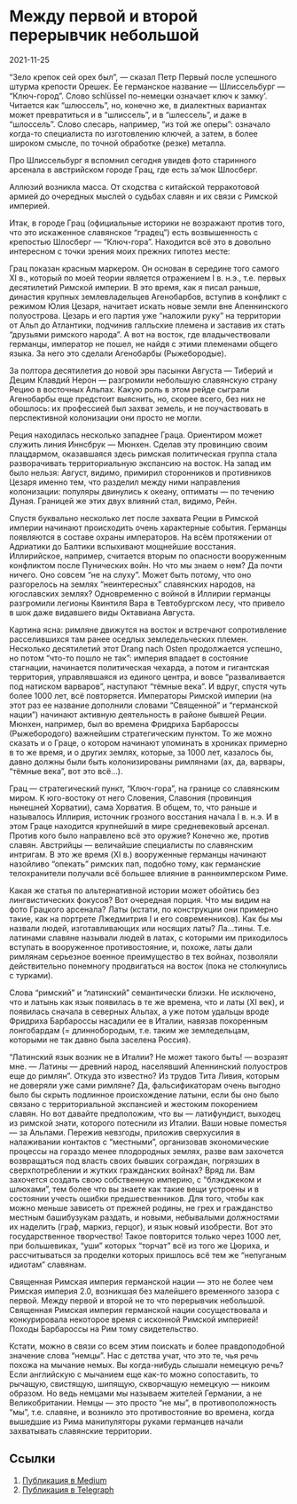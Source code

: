 # Между первой и второй перерывчик небольшой


<p class="text-end time-holder"><time>2021-11-25</time></p>





“Зело крепок сей орех был”, — сказал Петр Первый после успешного штурма
крепости Орешек. Ее германское название — Шлиссельбург — “Ключ-город”.
Слово schlüssel по-немецки означает ключ к замку’. Читается как
“шлюссель”, но, конечно же, в диалектных вариантах может превратиться и
в “шлиссель”, и в “шлессель”, и даже в “шлоссель”. Слово слесарь,
например, “из той же оперы”: означало когда-то специалиста по
изготовлению ключей, а затем, в более широком смысле, по точной
обработке (резке) металла.

Про Шлиссельбург я вспомнил сегодня увидев фото старинного арсенала в
австрийском городе Грац, где есть за’мок Шлосберг.

Аллюзий возникла масса. От сходства с китайской терракотовой армией до
очередных мыслей о судьбах славян и их связи с Римской империей.

Итак, в городе Грац (официальные историки не возражают против того, что
это искаженное славянское “градец”) есть возвышенность с крепостью
Шлосберг — “Ключ-гора”. Находится всё это в довольно интересном с точки
зрения моих прежних гипотез месте:

Грац показан красным маркером. Он основан в середине того самого XI в.,
который по моей теории является отражением I в. н.э., т.е. первых
десятилетий Римской империи. В это время, как я писал раньше, династия
крупных землевладельцев Агенобарбов, вступив в конфликт с режимом Юлия
Цезаря, начитает искать новые земли вне Апеннинского полуострова.
Цезарь и его партия уже “наложили руку” на территории от Альп до
Атлантики, подчинив галльские племена и заставив их стать “друзьями
римского народа”. А вот на восток, где владычествовали германцы,
император не пошел, не найдя с этими племенами общего языка. За него
это сделали Агенобарбы (Рыжебородые).

За полтора десятилетия до новой эры пасынки Августа — Тиберий и Децим
Клавдий Нерон — разгромили небольшую славянскую страну Рецию в
восточных Альпах. Какую роль в этом рейде сыграли Агенобарбы еще
предстоит выяснить, но, скорее всего, без них не обошлось: их
профессией был захват земель, и не поучаствовать в перспективной
колонизации они просто не могли.

Реция находилась несколько западнее Граца. Ориентиром может служить
линия Иннсбрук — Мюнхен. Сделав эту провинцию своим плацдармом,
оказавшаяся здесь римская политическая группа стала разворачивать
территориальную экспансию на восток. На запад им было нельзя: Август,
видимо, примирил сторонников и противников Цезаря именно тем, что
разделил между ними направления колонизации: популяры двинулись к
океану, оптиматы — по течению Дуная. Границей же этих двух влияний
стал, видимо, Рейн.

Спустя буквально несколько лет после захвата Реции в Римской империи
начинают происходить очень характерные события. Германцы появляются в
составе охраны императоров. На всём протяжении от Адриатики до Балтики
вспыхивают мощнейшие восстания. Иллирийское, например, считается вторым
по опасности вооруженным конфликтом после Пунических войн. Но что мы
знаем о нем? Да почти ничего. Оно совсем “не на слуху”. Может быть
потому, что оно разгорелось на землях “неинтересных” славянских
народов, на югославских землях? Одновременно с войной в Иллирии
германцы разгромили легионы Квинтиля Вара в Тевтобургском лесу, что
привело в шок даже видавшего виды Октавиана Августа.

Картина ясна: римляне движутся на восток и встречают сопротивление
расселившихся там ранее оседлых земледельческих племен. Несколько
десятилетий этот Drang nach Osten продолжается успешно, но потом
“что-то пошло не так”: империя впадает в состояние стагнации,
начинается политическая чехарда, а потом и гигантская территория,
управлявшаяся из единого центра, и вовсе “разваливается под натиском
варваров”, наступают “тёмные века”. И вдруг, спустя чуть более 1000
лет, всё повторяется. Императоры Римской империи (на этот раз ее
название дополнили словами “Священной” и “германской нации”) начинают
активную деятельность в районе бывшей Реции. Мюнхен, например, был во
времена Фридриха Барбароссы (Рыжебородого) важнейшим стратегическим
пунктом. То же можно сказать и о Граце, о котором начинают упоминать в
хрониках примерно в то же время, и о других землях, которые, за 1000
лет, казалось бы, давно должны были быть колонизированы римлянами (ах,
да, варвары, “тёмные века”, вот это всё…).

Грац — стратегический пункт, “Ключ-гора”, на границе со славянским
миром. К юго-востоку от него Словения, Славония (провинция нынешней
Хорватии), сама Хорватия. В общем, то, что раньше и называлось Иллирия,
источник грозного восстания начала I в. н.э. И в этом Граце находится
крупнейший в мире средневековый арсенал. Против кого было направлено
всё это оружие? Конечно же, против славян. Австрийцы — величайшие
специалисты по славянским интригам. В это же время (XI в.) вооруженные
германцы начинают назойливо “опекать” римских пап, подобно тому, как
германские телохранители получали всё большее влияние в раннеимперском
Риме.

Какая же статья по альтернативной истории может обойтись без
лингвистических фокусов? Вот очередная порция. Что мы видим на фото
Грацкого арсенала? Латы (кстати, по конструкции они примерно такие, как
на портрете Лжедмитрия I и его современников). Как бы мы назвали людей,
изготавливающих или носящих латы? Ла…тины. Т.е. латинами славяне
называли людей в латах, с которыми им приходилось вступать в
вооруженное противостояние, и, похоже, латы дали римлянам серьезное
военное преимущество в тех войнах, позволяли действительно понемногу
продвигаться на восток (пока не столкнулись с турками).

Слова “римский” и “латинский” семантически близки. Не исключено, что и
латынь как язык появилась в те же времена, что и латы (XI век), и
появилась сначала в северных Альпах, а уже потом удальцы вроде Фридриха
Барбароссы насадили ее в Италии, навязав покоренным лонгобардам (=
длиннобородым, т.е. таким же земледельцам, которыми не так давно была
заселена Россия).

“Латинский язык возник не в Италии? Не может такого быть! — возразят
мне. — Латины — древний народ, населявший Апеннинский полуостров еще до
римлян”. Откуда это известно? Из трудов Тита Ливия, которым не доверяли
уже сами римляне? Да, фальсификаторам очень выгодно было бы скрыть
подлинное происхождение латыни, если бы оно было связано с
территориальной экспансией и жестоким покорением славян. Но вот давайте
предположим, что вы — латифундист, выходец из римской знати, которого
потеснили из Италии. Ваши новые поместья — за Альпами. Пережив
невзгоды, приложив сверхусилия в налаживании контактов с “местными”,
организовав экономические процессы на гораздо менее плодородных землях,
разве вам захочется возвращаться под власть своих бывших сограждан,
погрязших в сверхпотреблении и жутких гражданских войнах? Вряд ли. Вам
захочется создать свою собственную империю, с “блэкджеком и шлюхами”,
тем более что вы знаете как такие вещи устроены и в состоянии учесть
ошибки предшественников. Для того, чтобы как можно меньше зависеть от
прежней родины, не грех и гражданство местным башибузукам раздать, и
новыми, небывалыми должностями их наделить (граф, маркиз, герцог), и
язык новый изобрести. Вот это государственное творчество! Такое
повторится только через 1000 лет, при большевиках, “уши” которых
“торчат” всё из того же Цюриха, и рассчитываться за проделки которых
пришлось всё тем же “непуганым идиотам” славянам.

Священная Римская империя германской нации — это не более чем Римская
империя 2.0, возникшая без малейшего временного зазора с первой. Между
первой и второй не то что перерывчик небольшой. Священная Римская
империя германской нации сосуществовала и конкурировала некоторое время
с исконной Римской империей! Походы Барбароссы на Рим тому
свидетельство.

Кстати, можно в связи со всем этим поискать и более правдоподобной
значение слова “немцы”. Нас с детства учат, что это те, чья речь похожа
на мычание немых. Вы когда-нибудь слышали немецкую речь? Если
английскую с мычанием еще как-то можно сопоставить, то рычащую,
свистящую, шипящую, скворчащую немецкую — никоим образом. Но ведь
немцами мы называем жителей Германии, а не Великобритании. Немцы — это
просто “не мы”, в противоположность “мы”, т.е. славяне, и возникло это
противостояние во времена, когда вышедшие из Рима манипуляторы руками
германцев начали захватывать славянские территории.




## Ссылки

1. [Публикация в Medium](https://yababay.medium.com/между-первой-и-второй-перерывчик-небольшой-2adb5ab279d3)
1. [Публикация в Telegraph](https://telegra.ph/Mezhdu-pervoj-i-vtoroj-pereryvchik-nebolshoj-11-25)

